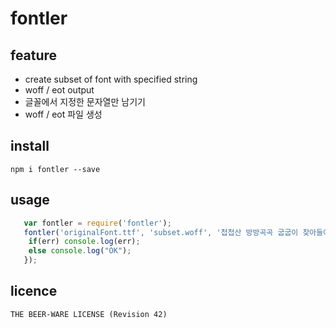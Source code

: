 # fontler
## feature
- create subset of font with specified string
- woff / eot output
- 글꼴에서 지정한 문자열만 남기기
- woff / eot 파일 생성

## install
`npm i fontler --save`

## usage
```js
   var fontler = require('fontler');
   fontler('originalFont.ttf', 'subset.woff', '첩첩산 방방곡곡 굽굽이 찾아들어', 'woff', function(err) {
	if(err) console.log(err);
	else console.log("OK");
   });
```

## licence
`THE BEER-WARE LICENSE (Revision 42)`
